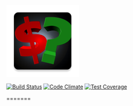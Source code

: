 <a name="Despesas">[<img src="https://github.com/luankevinferreira/expenses/blob/master/app/src/main/res/mipmap-xxxhdpi/ic_launcher.png" />](https://play.google.com/store/apps/details?id=luankevinferreira.expenses)</a>

[![Build Status](https://travis-ci.org/luankevinferreira/expenses.svg?branch=master)](https://travis-ci.org/luankevinferreira/expenses)
[![Code Climate](https://codeclimate.com/github/luankevinferreira/expenses/badges/gpa.svg)](https://codeclimate.com/github/luankevinferreira/expenses)
[![Test Coverage](https://codeclimate.com/github/luankevinferreira/expenses/badges/coverage.svg)](https://codeclimate.com/github/luankevinferreira/expenses/coverage)

=======
